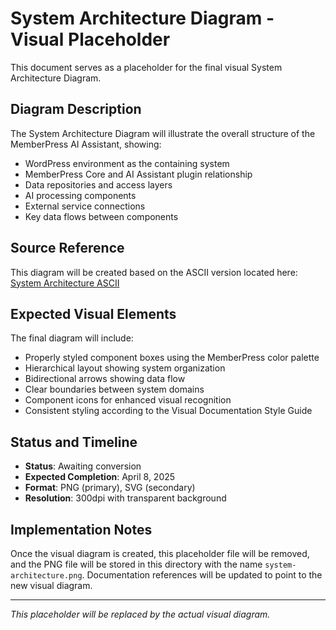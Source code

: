 # System Architecture Diagram - Visual Placeholder

This document serves as a placeholder for the final visual System Architecture Diagram.

## Diagram Description

The System Architecture Diagram will illustrate the overall structure of the MemberPress AI Assistant, showing:

- WordPress environment as the containing system
- MemberPress Core and AI Assistant plugin relationship
- Data repositories and access layers
- AI processing components
- External service connections
- Key data flows between components

## Source Reference

This diagram will be created based on the ASCII version located here:
[System Architecture ASCII](system-architecture-ascii.md)

## Expected Visual Elements

The final diagram will include:

- Properly styled component boxes using the MemberPress color palette
- Hierarchical layout showing system organization
- Bidirectional arrows showing data flow
- Clear boundaries between system domains
- Component icons for enhanced visual recognition
- Consistent styling according to the Visual Documentation Style Guide

## Status and Timeline

- **Status**: Awaiting conversion
- **Expected Completion**: April 8, 2025
- **Format**: PNG (primary), SVG (secondary)
- **Resolution**: 300dpi with transparent background

## Implementation Notes

Once the visual diagram is created, this placeholder file will be removed, and the PNG file will be stored in this directory with the name `system-architecture.png`. Documentation references will be updated to point to the new visual diagram.

---

*This placeholder will be replaced by the actual visual diagram.*